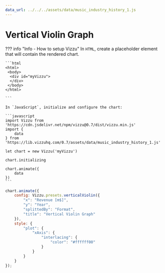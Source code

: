 ```yaml
---
data_url: ../../../assets/data/music_industry_history_1.js
---
```


# Vertical Violin Graph

<div id="example_01"></div>

??? info "Info - How to setup Vizzu"
    In `HTML`, create a placeholder element that will contain the rendered
    chart.

    ```html
    <html>
     <body>
      <div id="myVizzu">
      </div>
     </body>
    </html>

    ```

    In `JavaScript`, initialize and configure the chart:

    ```javascript
    import Vizzu from 'https://cdn.jsdelivr.net/npm/vizzu@0.7/dist/vizzu.min.js'
    import {
        data
    } from 'https://lib.vizzuhq.com/0.7/assets/data/music_industry_history_1.js'

    let chart = new Vizzu('myVizzu')

    chart.initializing

    chart.animate({
        data
    })
    ```

```javascript
chart.animate({
    config: Vizzu.presets.verticalViolin({
        "x": "Revenue [m$]",
        "y": "Year",
        "splittedBy": "Format",
        "title": "Vertical Violin Graph"
    }),
    style: {
        "plot": {
            "xAxis": {
                "interlacing": {
                    "color": "#ffffff00"
                }
            }
        }
    }
});
```

<script src="./35_C_A_vertical_violin.js"></script>
